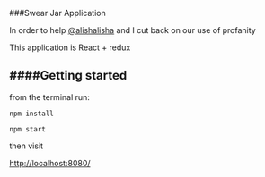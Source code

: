 ###Swear Jar Application

In order to help [@alishalisha](https://github.com/alishalisha) and I cut back on our use of profanity

This application is React + redux

####Getting started
-----
from the terminal run:

`npm install`

`npm start`

then visit

[http://localhost:8080/](http://localhost:8080/)
